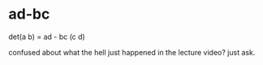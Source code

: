 # ad-bc

det(a b) = ad - bc
   (c d) 


confused about what the hell just happened in the lecture video?
just ask.
